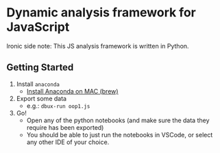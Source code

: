 # Dynamic analysis framework for JavaScript

Ironic side note: This JS analysis framework is written in Python.

## Getting Started

1. Install `anaconda`
   * [Install Anaconda on MAC (brew)](https://medium.com/ayuth/install-anaconda-on-macos-with-homebrew-c94437d63a37)
1. Export some data
   * e.g.: `dbux-run oop1.js`
1. Go!
   * Open any of the python notebooks (and make sure the data they require has been exported)
   * You should be able to just run the notebooks in VSCode, or select any other IDE of your choice.
